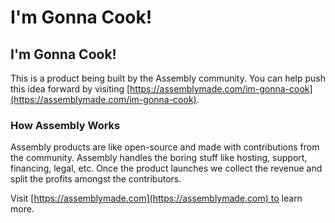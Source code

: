 # I'm Gonna Cook!

## I'm Gonna Cook!

This is a product being built by the Assembly community. You can help push this idea forward by visiting [https://assemblymade.com/im-gonna-cook](https://assemblymade.com/im-gonna-cook).

### How Assembly Works

Assembly products are like open-source and made with contributions from the community. Assembly handles the boring stuff like hosting, support, financing, legal, etc. Once the product launches we collect the revenue and split the profits amongst the contributors.

Visit [https://assemblymade.com](https://assemblymade.com) to learn more.
